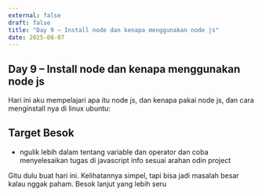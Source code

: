 ```yaml
---
external: false
draft: false
title: "Day 9 – Install node dan kenapa menggunakan node js"
date: 2025-08-07
---
```


## Day 9 – Install node dan kenapa menggunakan node js

Hari ini aku mempelajari apa itu node js, dan kenapa pakai node js, dan cara menginstall nya di linux ubuntu:


## Target Besok

- ngulik lebih dalam tentang variable dan operator dan coba menyelesaikan tugas di javascript info sesuai arahan odin project

Gitu dulu buat hari ini. Kelihatannya simpel, tapi bisa jadi masalah besar kalau nggak paham. Besok lanjut yang lebih seru

```


